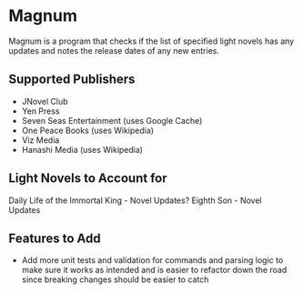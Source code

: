 # Magnum

Magnum is a program that checks if the list of specified light novels has any updates and notes the release dates of any new entries.

## Supported Publishers

- JNovel Club
- Yen Press
- Seven Seas Entertainment (uses Google Cache)
- One Peace Books (uses Wikipedia)
- Viz Media
- Hanashi Media (uses Wikipedia)

## Light Novels to Account for

Daily Life of the Immortal King - Novel Updates?
Eighth Son - Novel Updates

## Features to Add

- Add more unit tests and validation for commands and parsing logic to make sure it works as intended and is easier to refactor down the road since breaking changes should be easier to catch
